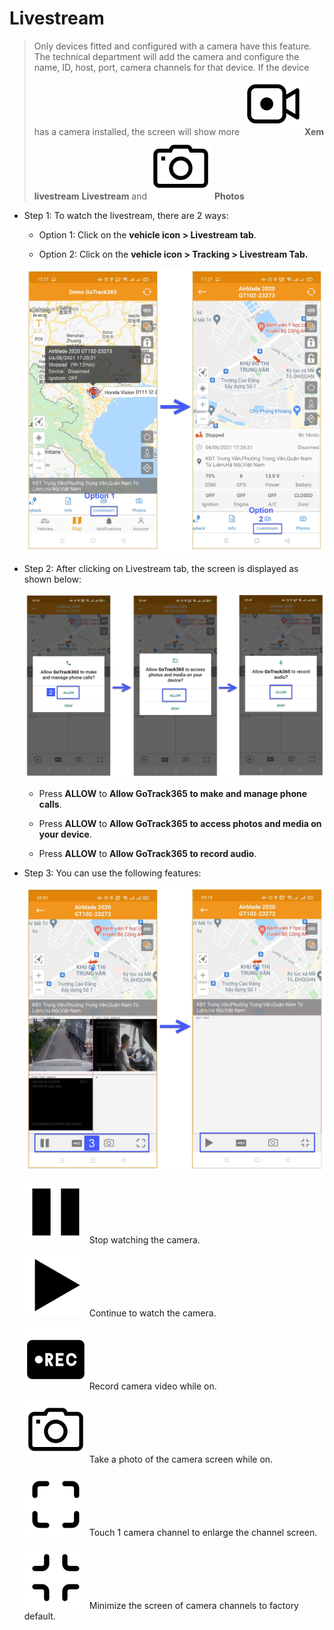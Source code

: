 # Livestream
> Only devices fitted and configured with a camera have this feature. The technical department will add the camera and configure the name, ID, host, port, camera channels for that device.
> If the device has a camera installed, the screen will show more <span class="icon-left svg-filter-blue1">![Ok](/docs/assets/images/web-interface/icon/SVG/icons8-live-video-on.svg)**Xem livestream**  **Livestream** and  <span class="icon-left svg-filter-blue1">![Ok](/docs/assets/images/web-interface/icon/SVG/icons8-camera.svg) **Photos**

- Step 1: To watch the livestream, there are 2 ways:

    - Option 1: Click on the **vehicle icon > Livestream tab**.

    - Option 2: Click on the **vehicle icon > Tracking > Livestream Tab.**

    <span class="icon-left5">![Interface Web](/docs/assets/images/web-english/gotrack365-el/cam-mdvr-365.jpg)

- Step 2: After clicking on Livestream tab, the screen is displayed as shown below:

    <span style="display:block;text-align:center">![Interface Web](/docs/assets/images/web-english/gotrack365-el/allow.jpg)

    * Press **ALLOW** to **Allow GoTrack365 to make and manage phone calls**.

    * Press **ALLOW** to **Allow GoTrack365 to access photos and media on your device**.

    * Press **ALLOW** to **Allow GoTrack365 to record audio**.

- Step 3: You can use the following features:

    <span class="icon-left5">![Interface Web](/docs/assets/images/web-english/gotrack365-el/camera-live.jpg)

    <span class="icon-left svg-filter-info">![Ok](/docs/assets/images/web-interface/icon/SVG/icons8-pause.svg) Stop watching the camera.

    <span class="icon-left svg-filter-info">![Ok](/docs/assets/images/web-interface/icon/SVG/icons8-play.svg) Continue to watch the camera.

    <span class="icon-left svg-filter-info">![Ok](/docs/assets/images/web-interface/icon/SVG/icons8-video-record.svg) Record camera video while on.

    <span class="icon-left svg-filter-info">![Ok](/docs/assets/images/web-interface/icon/SVG/icons8-camera.svg) Take a photo of the camera screen while on.

    <span class="icon-left svg-filter-info">![Ok](/docs/assets/images/web-interface/icon/SVG/icons8-full-screen.svg) Touch 1 camera channel to enlarge the channel screen.

    <span class="icon-left svg-filter-info">![Ok](/docs/assets/images/web-interface/icon/SVG/icons8-normal-screen.svg) Minimize the screen of camera channels to factory default.
